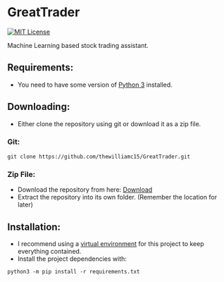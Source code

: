 # GreatTrader
[![MIT License](https://img.shields.io/badge/license-GNU-blue.svg?style=flat)](https://choosealicense.com/licenses/gpl-3.0/)

Machine Learning based stock trading assistant.

## Requirements:
- You need to have some version of [Python 3](https://www.python.org/) installed.

## Downloading:
- Either clone the repository using git or download it as a zip file.

### Git:
```shell script
git clone https://github.com/thewilliamc15/GreatTrader.git
```

### Zip File:
- Download the repository from here: [Download](https://github.com/thewilliamc15/GreatTrader/archive/master.zip)
- Extract the repository into its own folder. (Remember the location for later)

## Installation:
- I recommend using a [virtual environment](https://packaging.python.org/guides/installing-using-pip-and-virtual-environments/) for this project to keep everything contained.
- Install the project dependencies with:
```shell script
python3 -m pip install -r requirements.txt
```
